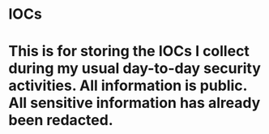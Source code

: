 # IOCs
# This is for storing the IOCs I collect during my usual day-to-day security activities. All information is public. All sensitive information has already been redacted.
